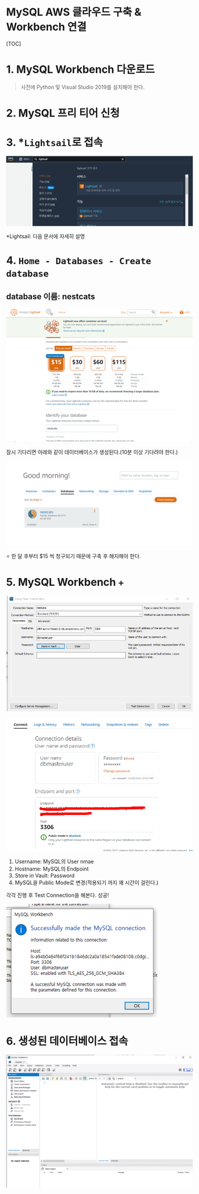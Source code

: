 # MySQL AWS 클라우드 구축 & Workbench 연결

[TOC]

# 1. MySQL Workbench 다운로드

> 사전에 Python 및 Visual Studio 2019를 설치해야 한다.

# 2. MySQL 프리 티어 신청

# 3. *`Lightsail`로 접속

![image-20221226105922162](05-MySQL-AWS-클라우드-구축-&-Workbench-연결.assets/image-20221226105922162.png)

*Lightsail: 다음 문서에 자세히 설명

# 4. `Home - Databases - Create database`

## database 이름: nestcats

![image-20221226110223095](05-MySQL-AWS-클라우드-구축-&-Workbench-연결.assets/image-20221226110223095.png)

잠시 기다리면 아래와 같이 데이터베이스가 생성된다.(10분 이상 기다려야 한다.)

![image-20221226111403194](05-MySQL-AWS-클라우드-구축-&-Workbench-연결.assets/image-20221226111403194.png)

:star: 한 달 후부터 $15 씩 청구되기 때문에 구축 후 해지해야 한다.

# 5. MySQL Workbench `+` 



![image-20221226113337497](05-MySQL-AWS-클라우드-구축-&-Workbench-연결.assets/image-20221226113337497.png)

<img src="05-MySQL-AWS-클라우드-구축-&-Workbench-연결.assets/image-20221226113450885.png" alt="image-20221226113450885" style="zoom:80%;" />

1. Username: MySQL의 User nmae
2. Hostname: MySQL의 Endpoint
3. Store in Vault: Password
4. MySQL을 Public Mode로 변경(적용되기 까지 꽤 시간이 걸린다.)

각각 진행 후 Test Connection을 해본다. 성공!

![image-20221226114314648](05-MySQL-AWS-클라우드-구축-&-Workbench-연결.assets/image-20221226114314648.png)

# 6. 생성된 데이터베이스 접속

![image-20221226114345675](05-MySQL-AWS-클라우드-구축-&-Workbench-연결.assets/image-20221226114345675.png)